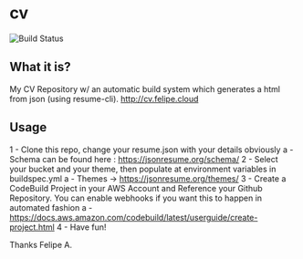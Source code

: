 # cv

![Build Status](https://codebuild.eu-west-1.amazonaws.com/badges?uuid=eyJlbmNyeXB0ZWREYXRhIjoiczFzR0tiVWNGK09IWTJmUmhZTHdRUEVMOEVjMkdITDdsazFYdXQ0bW0venl5c2VNMVF4T1ZhSTIrS3JFcnN1ZDBVemxwOGtPMk04Wm5FREkwVWNXdUtJPSIsIml2UGFyYW1ldGVyU3BlYyI6IkNxYjJNUXZNaHBHSVFBSWIiLCJtYXRlcmlhbFNldFNlcmlhbCI6MX0%3D&branch=master)

## What it is?
My CV Repository w/ an automatic build system which generates a html from json (using resume-cli).
http://cv.felipe.cloud

## Usage

  1 - Clone this repo, change your resume.json with your details obviously
    a - Schema can be found here : https://jsonresume.org/schema/
  2 - Select your bucket and your theme, then populate at environment variables in buildspec.yml
    a - Themes -> https://jsonresume.org/themes/
  3 - Create a CodeBuild Project in your AWS Account and Reference your Github Repository. You can enable webhooks if you want this to happen in automated fashion
    a - https://docs.aws.amazon.com/codebuild/latest/userguide/create-project.html
  4 - Have fun!

Thanks
Felipe A.



